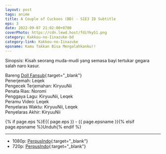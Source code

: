 ```yaml
---
layout: post
tags: anime
title: A Couple of Cuckoos (BD) - S1E3 ID Subtitle
eps: 3
date: 2022-09-07 21:02:00+0700
coverPhoto: https://cdn.lewd.host/fdiYky51.png
category: Kakkou-no-Iinazuke-bd
category-link: Kakkou-no-Iinazuke
epsname: Kamu Takkan Bisa Mengalahkanku!!
---
```


Sinopsis: Kisah seorang muda-mudi yang semasa bayi tertukar gegara salah naro kasur.

Bareng [Doll Fansub](https://www.perpusindo.info/user/Leqek){:target="_blank"}<br>
Penerjemah: Leqek<br>
Pengecek Terjemahan: KiryuuNii<br>
Penata Rias: Noromi<br>
Penggaya Lagu: KiryuuNii, Leqek<br>
Peramu Video: Leqek<br>
Penyelaras Waktu: KiryuuNii, Leqek<br>
Penyelaras Akhir: KiryuuNii<br>

{% if page.eps %}E{{ page.eps }} - {{ page.epsname }}{% elsif page.epsname %}Unduh{% endif %}

---
- 1080p: [PerpusIndo](https://www.perpusindo.info/berkas/w76VxDOC){:target="_blank"}<br>
- 720p: [PerpusIndo](https://www.perpusindo.info/berkas/mMs8kcce){:target="_blank"}
